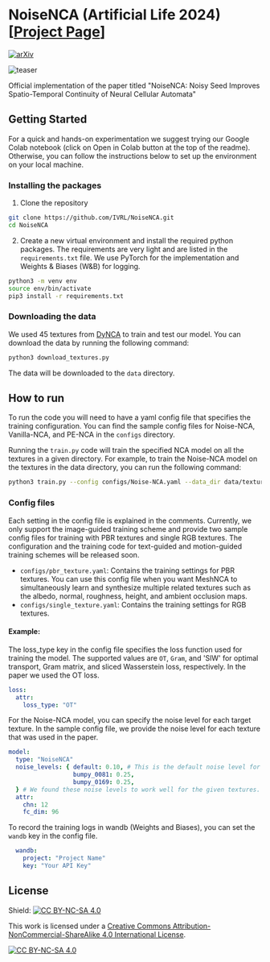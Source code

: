 # NoiseNCA (Artificial Life 2024) [[Project Page](https://noisenca.github.io/)]

[![arXiv](https://img.shields.io/badge/arXiv-2108.00946-b31b1b.svg)](https://arxiv.org/abs/2404.06279)

[//]: # ([![Open In Colab]&#40;https://colab.research.google.com/assets/colab-badge.svg&#41;]&#40;&#41;)

![teaser](data/teaser.png)

Official implementation of the paper titled "NoiseNCA: Noisy Seed Improves Spatio-Temporal Continuity of Neural Cellular
Automata"

## Getting Started

For a quick and hands-on experimentation we suggest trying our Google Colab notebook (click on Open in
Colab button at the top of the readme).
Otherwise, you can follow the instructions below to set up the environment on your local machine.

### Installing the packages

1. Clone the repository

```bash
git clone https://github.com/IVRL/NoiseNCA.git
cd NoiseNCA
```

2. Create a new virtual environment and install the required python packages.
   The requirements are very light and are listed in the `requirements.txt` file. We use PyTorch for the implementation
   and Weights & Biases (W&B) for logging.

```bash
python3 -m venv env
source env/bin/activate
pip3 install -r requirements.txt
```

### Downloading the data

We used 45 textures from [DyNCA](https://dynca.github.io/) to train and test our model.
You can download the data by running the following command:

```bash
python3 download_textures.py
```

The data will be downloaded to the `data` directory.

## How to run

To run the code you will need to have a yaml config file that specifies the training configuration.
You can find the sample config files for Noise-NCA, Vanilla-NCA, and PE-NCA in the `configs` directory.

Running the `train.py` code will train the specified NCA model on all the textures in a given directory.
For example, to train the Noise-NCA model on the textures in the data directory, you can run the following command:

```bash
python3 train.py --config configs/Noise-NCA.yaml --data_dir data/textures/
```

### Config files

Each setting in the config file is explained in the comments.
Currently, we only support the image-guided training scheme and provide two sample config files for training with PBR
textures and single RGB textures.
The configuration and the training code for text-guided and motion-guided training schemes will be released soon.

* `configs/pbr_texture.yaml`: Contains the training settings for PBR textures.
  You can use this config file when you want MeshNCA to simultaneously learn and synthesize multiple related textures
  such as the albedo, normal, roughness, height, and ambient occlusion maps.
* `configs/single_texture.yaml`: Contains the training settings for RGB textures.

#### Example:

The loss_type key in the config file specifies the loss function used for training the model.
The supported values are `OT`, `Gram`, and 'SlW' for optimal transport, Gram matrix, and sliced Wasserstein loss,
respectively. In the paper we used the OT loss.

```yaml
loss:
  attr:
    loss_type: "OT"
```

For the Noise-NCA model, you can specify the noise level for each target texture. In the sample
config file, we provide the noise level for each texture that was used in the paper.

```yaml
model:
  type: "NoiseNCA"
  noise_levels: { default: 0.10, # This is the default noise level for images that are not listed below
                  bumpy_0081: 0.25,
                  bumpy_0169: 0.25,
  } # We found these noise levels to work well for the given textures.
  attr:
    chn: 12
    fc_dim: 96
```

To record the training logs in wandb (Weights and Biases), you can set the `wandb` key in the config file.

```yaml
  wandb:
    project: "Project Name"
    key: "Your API Key"
```

## License

Shield: [![CC BY-NC-SA 4.0][cc-by-nc-sa-shield]][cc-by-nc-sa]

This work is licensed under a
[Creative Commons Attribution-NonCommercial-ShareAlike 4.0 International License][cc-by-nc-sa].

[![CC BY-NC-SA 4.0][cc-by-nc-sa-image]][cc-by-nc-sa]

[cc-by-nc-sa]: http://creativecommons.org/licenses/by-nc-sa/4.0/

[cc-by-nc-sa-image]: https://licensebuttons.net/l/by-nc-sa/4.0/88x31.png

[cc-by-nc-sa-shield]: https://img.shields.io/badge/License-CC%20BY--NC--SA%204.0-lightgrey.svg
